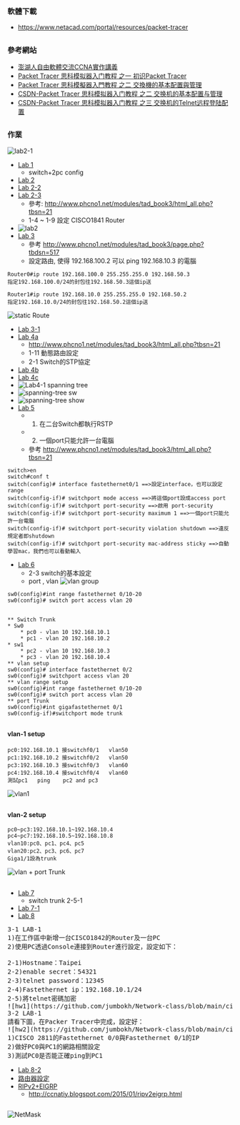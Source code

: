 ### 軟體下載
* https://www.netacad.com/portal/resources/packet-tracer
##
### 參考網站
* [澎湖人自由軟體交流CCNA實作講義](http://www.phcno1.net/modules/tad_book3/index.php?op=list_docs&tbsn=21)
* [Packet Tracer 思科模拟器入门教程 之一 初识Packet Tracer](https://blog.csdn.net/gengkui9897/article/details/85107429)
* [Packet Tracer 思科模擬器入門教程 之二 交換機的基本配置與管理](https://www.itread01.com/content/1546225748.html)
* [CSDN-Packet Tracer 思科模拟器入门教程 之二 交换机的基本配置与管理](https://blog.csdn.net/gengkui9897/article/details/85109962?utm_medium=distribute.pc_relevant.none-task-blog-blogcommendfrommachinelearnpai2-1.channel_param&depth_1-utm_source=distribute.pc_relevant.none-task-blog-blogcommendfrommachinelearnpai2-1.channel_param)
* [CSDN-Packet Tracer 思科模拟器入门教程 之三 交换机的Telnet远程登陆配置](https://blog.csdn.net/gengkui9897/article/details/85141157)
##
### 作業
![lab2-1](https://github.com/jumbokh/Network-class/blob/main/cisco-lab/lab/images/Lab2-1.jpg)
* [Lab 1](https://github.com/jumbokh/class1091/blob/master/cisco-lab/lab/lab1.pkt)
    * switch+2pc config
* [Lab 2](https://github.com/jumbokh/class1091/blob/master/cisco-lab/lab/lab2.pkt)
* [Lab 2-2](https://github.com/jumbokh/class1091/blob/master/cisco-lab/lab/lab-2-1-2.pkt)
* [Lab 2-3](https://github.com/jumbokh/class1091/blob/master/cisco-lab/lab/lab-2-1-3.pkt)
    * 參考: http://www.phcno1.net/modules/tad_book3/html_all.php?tbsn=21
    * 1-4 ~ 1-9  設定 CISCO1841 Router
* ![lab2](https://github.com/jumbokh/class1091/blob/master/cisco-lab/lab/lab2.png)
* [Lab 3](https://github.com/jumbokh/class1091/blob/master/cisco-lab/lab/lab3.pkt)
    * 參考 http://www.phcno1.net/modules/tad_book3/page.php?tbdsn=517
    * 設定路由, 使得 192.168.100.2 可以 ping 192.168.10.3 的電腦
```
Router0#ip route 192.168.100.0 255.255.255.0 192.168.50.3
指定192.168.100.0/24的封包往192.168.50.3這個ip送

Router1#ip route 192.168.10.0 255.255.255.0 192.168.50.2
指定192.168.10.0/24的封包往192.168.50.2這個ip送
```
![static Route](https://github.com/jumbokh/Network-class/blob/main/cisco-lab/doc/staticRoutes.jpg)
* [Lab 3-1](https://github.com/jumbokh/class1091/blob/master/cisco-lab/lab/lab3-1.pkt)
* [Lab 4a](https://github.com/jumbokh/class1091/blob/master/cisco-lab/lab/lab4a.pkt)
    * http://www.phcno1.net/modules/tad_book3/html_all.php?tbsn=21
    * 1-11 動態路由設定
    * 2-1 Switch的STP協定
* [Lab 4b](https://github.com/jumbokh/class1091/blob/master/cisco-lab/lab/lab4b.pkt)
* [Lab 4c](https://github.com/jumbokh/class1091/blob/master/cisco-lab/lab/lab4c.pkt)
* ![Lab4-1 spanning tree](https://github.com/jumbokh/Network-class/blob/main/cisco-lab/lab/images/Lab4-1.jpg)
* ![spanning-tree sw](https://github.com/jumbokh/Network-class/blob/main/cisco-lab/lab/images/Lab5-0.jpg)
* ![spanning-tree show](https://github.com/jumbokh/Network-class/blob/main/cisco-lab/lab/images/Lab5-1.jpg)
* [Lab 5](https://github.com/jumbokh/class1091/blob/master/cisco-lab/lab/lab5.pkt)
    * 1. 在二台Switch都執行RSTP
    * 2. 一個port只能允許一台電腦
    * 參考 http://www.phcno1.net/modules/tad_book3/html_all.php?tbsn=21
```
switch>en
switch#conf t
switch(config)# interface fastethernet0/1 ==>設定interface，也可以設定range
switch(config-if)# switchport mode access ==>將這個port設成access port
switch(config-if)# switchport port-security ==>啟用 port-security
switch(config-if)# switchport port-security maximum 1 ==>一個port只能允許一台電腦
switch(config-if)# switchport port-security violation shutdown ==>違反規定者即shutdown
switch(config-if)# switchport port-security mac-address sticky ==>自動學習mac，我們也可以看動輸入
```
* [Lab 6](https://github.com/jumbokh/class1091/blob/master/cisco-lab/lab/lab6.pkt)
    * 2-3 switch的基本設定
    * port , vlan
![vlan group](https://github.com/jumbokh/Network-class/blob/main/cisco-lab/lab/images/Lab6-1.jpg)
```
sw0(config)#int range fastethernet 0/10-20
sw0(config)# switch port access vlan 20
```
##
```
** Switch Trunk
* Sw0
    * pc0 - vlan 10 192.168.10.1
	* pc1 - vlan 20 192.168.10.2
* sw1
    * pc2 - vlan 10 192.168.10.3
	* pc3 - vlan 20 192.168.10.4
** vlan setup
sw0(config)# interface fastethernet 0/2
sw0(config)# switchport access vlan 20
** vlan range setup
sw0(config)#int range fastethernet 0/10-20
sw0(config)# switch port access vlan 20
** port Trunk
sw0(config)#int gigafastethernet 0/1 
sw0(config-if)#switchport mode trunk
```
##
#### vlan-1 setup
```
pc0:192.168.10.1 接switchf0/1   vlan50
pc1:192.168.10.2 接switchf0/2   vlan50
pc3:192.168.10.3 接switchf0/3   vlan60
pc4:192.168.10.4 接switchf0/4   vlan60
測試pc1   ping    pc2 and pc3
```
![vlan1](https://github.com/jumbokh/Network-class/blob/main/cisco-lab/doc/vlan1.JPG)
##
#### vlan-2 setup
```
pc0~pc3:192.168.10.1~192.168.10.4
pc4~pc7:192.168.10.5~192.168.10.8
vlan10:pc0、pc1、pc4、pc5
vlan20:pc2、pc3、pc6、pc7
Giga1/1設為trunk
```
![vlan + port Trunk](https://github.com/jumbokh/Network-class/blob/main/cisco-lab/doc/vlanPortTrunk.JPG)
##
* [Lab 7](https://github.com/jumbokh/class1091/blob/master/cisco-lab/lab/lab7.pkt)
    * switch trunk 2-5-1
* [Lab 7-1](https://github.com/jumbokh/class1091/blob/master/cisco-lab/lab/lab7-1.pkt)
* [Lab 8](https://github.com/jumbokh/class1091/blob/master/cisco-lab/lab/lab8-1.pkt)
<pre>
3-1 LAB-1
1)在工作區中新增一台CISCO1842的Router及一台PC
2)使用PC透過Console連接到Router進行設定，設定如下：

2-1)Hostname：Taipei
2-2)enable secret：54321
2-3)telnet password：12345
2-4)Fastethernet ip：192.168.10.1/24
2-5)將telnet密碼加密
![hw1](https://github.com/jumbokh/Network-class/blob/main/cisco-lab/lab/images/hw1.JPG)
3-2 LAB-1
請看下圖，在Packer Tracer中完成，設定好：
![hw2](https://github.com/jumbokh/Network-class/blob/main/cisco-lab/lab/images/hw2.JPG)
1)CISCO 2811的Fastethernet 0/0與Fastethernet 0/1的IP
2)做好PC0與PC1的網路相關設定
3)測試PC0是否能正確ping到PC1
</pre>
* [Lab 8-2](https://github.com/jumbokh/class1091/blob/master/cisco-lab/lab/lab8-2.pkt)
* [路由器設定](https://github.com/jumbokh/class1091/blob/master/cisco-lab/lab-router/readme.md)
* [RIPv2+EIGRP]()    
    * http://ccnatiy.blogspot.com/2015/01/ripv2eigrp.html
##
![NetMask](https://github.com/jumbokh/Network-class/blob/main/cisco-lab/doc/netmask.jpg)
